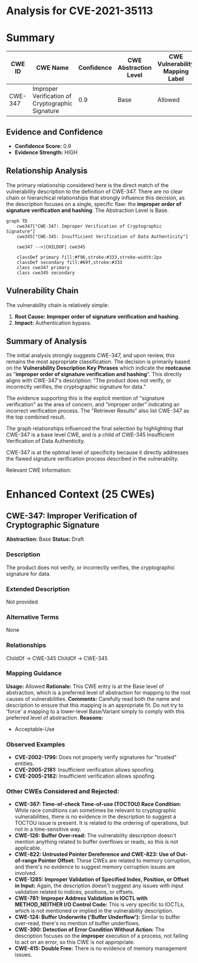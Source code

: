 # Analysis for CVE-2021-35113

# Summary
| CWE ID | CWE Name | Confidence | CWE Abstraction Level | CWE Vulnerability Mapping Label | CWE-Vulnerability Mapping Notes |
|---|---|---|---|---|---|
| CWE-347 | Improper Verification of Cryptographic Signature | 0.9 | Base | Allowed | Primary CWE |

## Evidence and Confidence

*   **Confidence Score:** 0.9
*   **Evidence Strength:** HIGH

## Relationship Analysis
The primary relationship considered here is the direct match of the vulnerability description to the definition of CWE-347. There are no clear chain or hierarchical relationships that strongly influence this decision, as the description focuses on a single, specific flaw: the **improper order of signature verification and hashing**. The Abstraction Level is Base.

```mermaid
graph TD
    cwe347["CWE-347: Improper Verification of Cryptographic Signature"]
    cwe345["CWE-345: Insufficient Verification of Data Authenticity"]
    
    cwe347 -->|CHILDOF| cwe345
    
    classDef primary fill:#f96,stroke:#333,stroke-width:2px
    classDef secondary fill:#69f,stroke:#333
    class cwe347 primary
    class cwe345 secondary
```

## Vulnerability Chain
The vulnerability chain is relatively simple:

1.  **Root Cause:** **Improper order of signature verification and hashing**.
2.  **Impact:** Authentication bypass.

## Summary of Analysis
The initial analysis strongly suggests CWE-347, and upon review, this remains the most appropriate classification. The decision is primarily based on the **Vulnerability Description Key Phrases** which indicate the **rootcause** as "**improper order of signature verification and hashing**". This directly aligns with CWE-347's description: "The product does not verify, or incorrectly verifies, the cryptographic signature for data."

The evidence supporting this is the explicit mention of "signature verification" as the area of concern, and "improper order" indicating an incorrect verification process. The "Retriever Results" also list CWE-347 as the top combined result.

The graph relationships influenced the final selection by highlighting that CWE-347 is a base level CWE, and is a child of CWE-345 Insufficient Verification of Data Authenticity.

CWE-347 is at the optimal level of specificity because it directly addresses the flawed signature verification process described in the vulnerability.

Relevant CWE Information:

# Enhanced Context (25 CWEs)

## CWE-347: Improper Verification of Cryptographic Signature
**Abstraction:** Base
**Status:** Draft

### Description
The product does not verify, or incorrectly verifies, the cryptographic signature for data.

### Extended Description
Not provided

### Alternative Terms
None

### Relationships
ChildOf -> CWE-345
ChildOf -> CWE-345

### Mapping Guidance
**Usage:** Allowed
**Rationale:** This CWE entry is at the Base level of abstraction, which is a preferred level of abstraction for mapping to the root causes of vulnerabilities.
**Comments:** Carefully read both the name and description to ensure that this mapping is an appropriate fit. Do not try to 'force' a mapping to a lower-level Base/Variant simply to comply with this preferred level of abstraction.
**Reasons:**
- Acceptable-Use

### Observed Examples
- **CVE-2002-1796:** Does not properly verify signatures for "trusted" entities.
- **CVE-2005-2181:** Insufficient verification allows spoofing.
- **CVE-2005-2182:** Insufficient verification allows spoofing.

### Other CWEs Considered and Rejected:

*   **CWE-367: Time-of-check Time-of-use (TOCTOU) Race Condition:** While race conditions can sometimes be relevant to cryptographic vulnerabilities, there is no evidence in the description to suggest a TOCTOU issue is present. It is related to the ordering of operations, but not in a time-sensitive way.
*   **CWE-126: Buffer Over-read:** The vulnerability description doesn't mention anything related to buffer overflows or reads, so this is not applicable.
*   **CWE-822: Untrusted Pointer Dereference and CWE-823: Use of Out-of-range Pointer Offset:** These CWEs are related to memory corruption, and there's no evidence to suggest memory corruption issues are involved.
*   **CWE-1285: Improper Validation of Specified Index, Position, or Offset in Input:** Again, the description doesn't suggest any issues with input validation related to indices, positions, or offsets.
*   **CWE-781: Improper Address Validation in IOCTL with METHOD_NEITHER I/O Control Code:** This is very specific to IOCTLs, which is not mentioned or implied in the vulnerability description.
*   **CWE-124: Buffer Underwrite ('Buffer Underflow'):** Similar to buffer over-read, there's no mention of buffer underflows.
*   **CWE-390: Detection of Error Condition Without Action:** The description focuses on the **improper** execution of a process, not failing to act on an error, so this CWE is not appropriate.
*   **CWE-415: Double Free:** There is no evidence of memory management issues.
